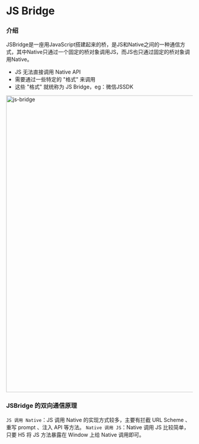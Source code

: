 
# JS Bridge

### 介绍
JSBridge是一座用JavaScript搭建起来的桥，是JS和Native之间的一种通信方式，其中Native只通过一个固定的桥对象调用JS，而JS也只通过固定的桥对象调用Native。

- JS 无法直接调用 Native API
- 需要通过一些特定的 "格式" 来调用
- 这些 "格式" 就统称为 JS Bridge，eg：微信JSSDK

<img :src="$withBase('/assets/notes-images/depth/js-bridge.png')" alt="js-bridge" width="800">

<!-- ### 开源的JSBridge
- DSBridge：主要通过注入API的形式，DSBridge for Android、DSBridge for IOS
- JsBridge：主要通过拦截URL Schema，JsBridge -->

### JSBridge 的双向通信原理
`JS 调用 Native`：JS 调用 Native 的实现方式较多，主要有拦截 URL Scheme 、重写 prompt 、注入 API 等方法。
`Native 调用 JS`：Native 调用 JS 比较简单，只要 H5 将 JS 方法暴露在 Window 上给 Native 调用即可。
